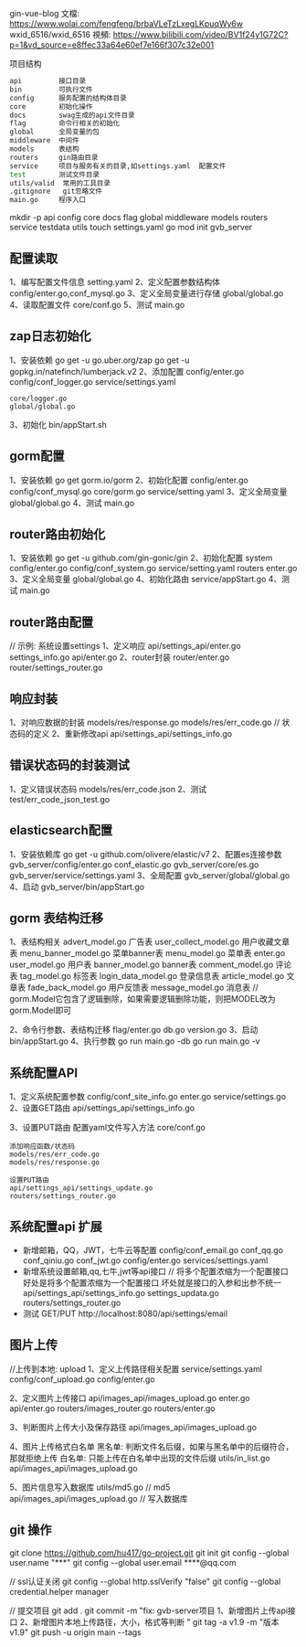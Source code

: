 
gin-vue-blog
    文檔:
    https://www.wolai.com/fengfeng/brbaVLeTzLxegLKpuqWy6w
    wxid_6516/wxid_6516
    視頻:
    https://www.bilibili.com/video/BV1f24y1G72C?p=1&vd_source=e8ffec33a64e60ef7e166f307c32e001

项目结构
```bash
api         接口目录
bin         可执行文件
config      服务配置的结构体目录
core        初始化操作
docs        swag生成的api文件目录
flag        命令行相关的初始化
global      全局变量的包
middleware  中间件
models      表结构
routers     gin路由目录
service     项目与服务有关的目录,如settings.yaml  配置文件
test        测试文件目录
utils/valid  常用的工具目录
.gitignore   git忽略文件
main.go     程序入口


```

mkdir -p api config core docs flag global middleware models routers service testdata utils
touch settings.yaml
go mod init gvb_server

## 配置读取
1、编写配置文件信息
   setting.yaml
2、定义配置参数结构体
   config/enter.go,conf_mysql.go
3、定义全局变量进行存储
   global/global.go
4、读取配置文件
   core/conf.go
5、测试
   main.go

## zap日志初始化
1、安装依赖
    go get -u go.uber.org/zap
    go get -u gopkg.in/natefinch/lumberjack.v2
2、添加配置
    config/enter.go
    config/conf_logger.go
    service/settings.yaml

    core/logger.go
    global/global.go

3、初始化
    bin/appStart.sh

## gorm配置
1、安装依赖
    go get gorm.io/gorm
2、初始化配置
    config/enter.go
    config/conf_mysql.go
    core/gorm.go
    service/setting.yaml
3、定义全局变量
    global/global.go
4、测试
    main.go


## router路由初始化
1、安装依赖
    go get -u github.com/gin-gonic/gin
2、初始化配置
    system
        config/enter.go
        config/conf_system.go
        service/setting.yaml
    routers
        enter.go
3、定义全局变量
    global/global.go
4、初始化路由
    service/appStart.go
4、测试
    main.go

## router路由配置
// 示例: 系统设置settings
1、定义响应
    api/settings_api/enter.go settings_info.go
    api/enter.go
2、router封装
    router/enter.go
    router/settings_router.go

## 响应封装
1、对响应数据的封装
    models/res/response.go
    models/res/err_code.go // 状态码的定义
2、重新修改api
    api/settings_api/settings_info.go

## 错误状态码的封装测试
1、定义错误状态码
    models/res/err_code.json
2、测试
    test/err_code_json_test.go


## elasticsearch配置
1、安装依赖库
    go get -u github.com/olivere/elastic/v7
2、配置es连接参数
    gvb_server/config/enter.go conf_elastic.go
    gvb_server/core/es.go
    gvb_server/service/settings.yaml
3、全局配置
    gvb_server/global/global.go
4、启动
    gvb_server/bin/appStart.go

## gorm 表结构迁移
1、表结构相关
    advert_model.go          广告表
    user_collect_model.go    用户收藏文章表
    menu_banner_model.go     菜单banner表
    menu_model.go            菜单表
    enter.go
    user_model.go            用户表
    banner_model.go          banner表
    comment_model.go         评论表
    tag_model.go             标签表
    login_data_model.go      登录信息表
    article_model.go         文章表
    fade_back_model.go       用户反馈表
    message_model.go         消息表
    // gorm.Model它包含了逻辑删除，如果需要逻辑删除功能，则把MODEL改为gorm.Model即可

2、命令行参数、表结构迁移
    flag/enter.go db.go version.go
3、启动
    bin/appStart.go
4、执行参数
    go run main.go -db
    go run main.go -v

## 系统配置API
1、定义系统配置参数
    config/conf_site_info.go enter.go
    service/settings.go
2、设置GET路由
    api/settings_api/settings_info.go

3、设置PUT路由
    配置yaml文件写入方法
    core/conf.go

    添加响应函数/状态码
    models/res/err_code.go
    models/res/response.go

    设置PUT路由 
    api/settings_api/settings_update.go
    routers/settings_router.go

## 系统配置api 扩展
- 新增邮箱，QQ，JWT，七牛云等配置
    config/conf_email.go conf_qq.go  conf_qiniu.go conf_jwt.go
    config/enter.go
    services/settings.yaml
- 新增系统设置邮箱,qq,七牛,jwt等api接口
    // 将多个配置浓缩为一个配置接口
        好处是将多个配置浓缩为一个配置接口
        坏处就是接口的入参和出参不统一
    api/settings_api/settings_info.go settings_updata.go 
    routers/settings_router.go
- 测试
    GET/PUT http://localhost:8080/api/settings/email


## 图片上传
//上传到本地: upload
1、定义上传路径相关配置
    service/settings.yaml
    config/conf_upload.go
    config/enter.go

2、定义图片上传接口
    api/images_api/images_upload.go enter.go
    api/enter.go
    routers/images_router.go
    routers/enter.go

3、判断图片上传大小及保存路径
    api/images_api/images_upload.go

4、图片上传格式白名单
    黑名单: 判断文件名后缀，如果与黑名单中的后缀符合，那就拒绝上传
    白名单: 只能上传在白名单中出现的文件后缀
    utils/in_list.go
    api/images_api/images_upload.go

5、图片信息写入数据库
    utils/md5.go    // md5
    api/images_api/images_upload.go  // 写入数据库



## git 操作
git clone https://github.com/hu417/go-project.git
git init
git config --global user.name "***"
git config --global user.email ****@qq.com

// ssl认证关闭
git config --global http.sslVerify "false"
git config --global credential.helper manager

// 提交项目
git add .
git commit -m "fix: gvb-server项目
1、新增图片上传api接口
2、新增图片本地上传路径，大小，格式等判断
" 
git tag -a v1.9 -m "版本v1.9"
git push -u origin main --tags

















































































